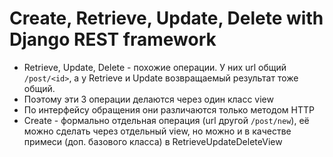 # Create, Retrieve, Update, Delete with Django REST framework

* Retrieve, Update, Delete - похожие операции. У них url общий `/post/<id>`, а у Retrieve и Update возвращаемый результат тоже общий.
* Поэтому эти 3 операции делаются через один класс view
* По интерфейсу обращения они различаются только методом HTTP
* Create - формально отдельная операция (url другой `/post/new`), её можно сделать через отдельный view, но можно и в качестве примеси (доп. базового класса) в RetrieveUpdateDeleteView